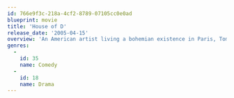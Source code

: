 ```yaml
---
id: 766e9f3c-218a-4cf2-8789-07105cc0e0ad
blueprint: movie
title: 'House of D'
release_date: '2005-04-15'
overview: 'An American artist living a bohemian existence in Paris, Tom Warshaw (David Duchovny) is trying to make sense of his troubled adult life by reflecting upon his extraordinary childhood.'
genres:
  -
    id: 35
    name: Comedy
  -
    id: 18
    name: Drama
---
```

